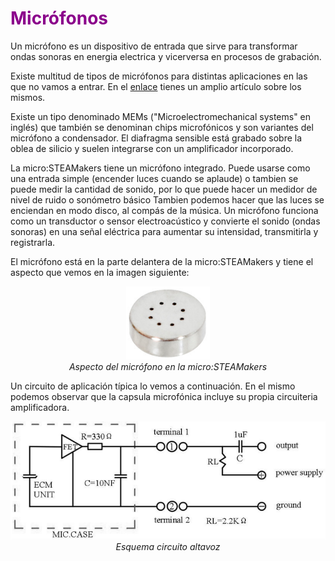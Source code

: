 # <FONT COLOR=#8B008B>Micrófonos</font>
Un micrófono es un dispositivo de entrada que sirve para transformar ondas sonoras en energia electrica y vicerversa en procesos de grabación.

Existe multitud de tipos de micrófonos para distintas aplicaciones en las que no vamos a entrar. En el [enlace](https://es.wikipedia.org/wiki/Micr%C3%B3fono#:~:text=Un%20micr%C3%B3fono%20funciona%20como%20un,su%20intensidad%2C%20transmitirla%20y%20registrarla.) tienes un amplio artículo sobre los mismos.

Existe un tipo denominado MEMs ("Microelectromechanical systems" en inglés) que también se denominan chips microfónicos y son variantes del micrófono a condensador. El diafragma sensible está grabado sobre la oblea de silicio y suelen integrarse con un amplificador incorporado.

La micro:STEAMakers tiene un micrófono integrado. Puede usarse como una entrada simple (encender luces cuando se aplaude) o tambien se puede medir la cantidad de sonido, por lo que puede hacer un medidor de nivel de ruido o sonómetro básico Tambien podemos hacer que las luces se enciendan en modo disco, al compás de la música. Un micrófono funciona como un transductor o sensor electroacústico y convierte el sonido (ondas sonoras) en una señal eléctrica para aumentar su intensidad, transmitirla y registrarla.

El micrófono está en la parte delantera de la micro:STEAMakers y tiene el aspecto que vemos en la imagen siguiente:

<center>

![Aspecto del micrófono en la micro:STEAMakers](../img/buzzer/aspecto_micro.png)  
*Aspecto del micrófono en la micro:STEAMakers*

</center>

Un circuito de aplicación típica lo vemos a continuación. En el mismo podemos observar que la capsula microfónica incluye su propia circuiteria amplificadora.

<center>

![Esquema circuito micrófono](../img/buzzer/circuit_tip_micro.png)  
*Esquema circuito altavoz*

</center>
